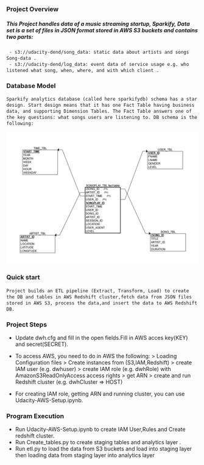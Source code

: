### Project Overview

##### This Project handles data of a music streaming startup, Sparkify, Data set is a set of files in JSON format stored in AWS S3 buckets and contains two parts:
  
     - s3://udacity-dend/song_data: static data about artists and songs Song-data .
     - s3://udacity-dend/log_data: event data of service usage e.g. who listened what song, when, where, and with which client .


### Database Model
    Sparkify analytics database (called here sparkifydb) schema has a star design. Start design means that it has one Fact Table having business data, and supporting Dimension Tables. The Fact Table answers one of the key questions: what songs users are listening to. DB schema is the following:
   
   <img src="./ERD.jpg?raw=true" width="600" />
   
### Quick start
    Project builds an ETL pipeline (Extract, Transform, Load) to create the DB and tables in AWS Redshift cluster,fetch data from JSON files stored in AWS S3, process the data,and insert the data to AWS Redshift DB.
 
### Project Steps

  - Update dwh.cfg and fill in the open fields.Fill in AWS acces key(KEY) and secret(SECRET).

  - To access AWS, you need to do in AWS the following:
            > Loading Configuration files
            > Create instances from (S3,IAM,Redshift)
            > create IAM user (e.g. dwhuser)
            > create IAM role (e.g. dwhRole) with AmazonS3ReadOnlyAccess access rights
            > get ARN
            > create and run Redshift cluster (e.g. dwhCluster => HOST)

  - For creating IAM role, getting ARN and running cluster, you can use Udacity-AWS-Setup.ipynb.
  
 ### Program Execution 
 
 - Run Udacity-AWS-Setup.ipynb to create IAM User,Rules and Create redshift cluster.
 - Run Create_tables.py to create staging tables and analytics layer .
 - Run etl.py to load the data from S3 buckets and load into staging layer then loading data from staging layer into analytics layer

